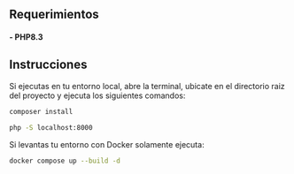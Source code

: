## Requerimientos
#### - PHP8.3

## Instrucciones
Si ejecutas en tu entorno local, abre la terminal, ubicate en el directorio raiz del proyecto y ejecuta los siguientes comandos:

```sh
composer install
```
```sh
php -S localhost:8000
```

Si levantas tu entorno con Docker solamente ejecuta:
```sh
docker compose up --build -d
```
